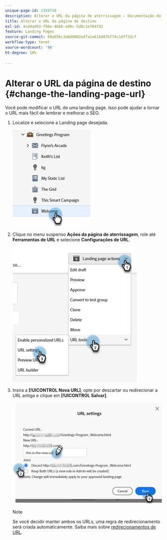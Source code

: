 ```yaml
---
unique-page-id: 2359738
description: Alterar o URL da página de aterrissagem — Documentação do Marketo — Documentação do produto
title: Alterar o URL da página de destino
exl-id: 4ce9ad93-f90e-4bbb-a90c-5d0c1e764fd1
feature: Landing Pages
source-git-commit: 09a656c3a0d0002edfa1a61b987bff4c1dff33cf
workflow-type: tm+mt
source-wordcount: '96'
ht-degree: 10%

---
```


# Alterar o URL da página de destino {#change-the-landing-page-url}

Você pode modificar o URL de uma landing page. Isso pode ajudar a tornar o URL mais fácil de lembrar e melhorar o SEO.

1. Localize e selecione a Landing page desejada.

   ![](assets/change-the-landing-page-url-1.png)

1. Clique no menu suspenso **Ações da página de aterrissagem**, role até **Ferramentas de URL** e selecione **Configurações de URL**.

   ![](assets/change-the-landing-page-url-2.png)

1. Insira a **[!UICONTROL Nova URL]**, opte por descartar ou redirecionar a URL antiga e clique em **[!UICONTROL Salvar]**.

   ![](assets/change-the-landing-page-url-3.png)

   >[!NOTE]
   >
   >Se você decidir manter ambos os URLs, uma regra de redirecionamento será criada automaticamente. Saiba mais sobre [redirecionamentos de URL](/help/marketo/product-docs/demand-generation/landing-pages/personalizing-landing-pages/redirect-a-url-path.md).
